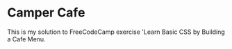 <h1>Camper Cafe</h1>

<p>This is my solution to FreeCodeCamp exercise 'Learn Basic CSS by Building a Cafe Menu. </p>
